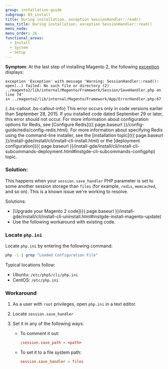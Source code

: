 ```yaml
---
group: installation-guide
subgroup: 03_install
title: During installation, exception SessionHandler::read()
menu_title: During installation, exception SessionHandler::read()
menu_node:
menu_order: 26
functional_areas:
  - Install
  - System
  - Setup
---
```


**Symptom**: At the last step of installing Magento 2, the following [exception](https://glossary.magento.com/exception) displays:

```temrinal
exception 'Exception' with message 'Warning: SessionHandler::read():
open(..) failed: No such file or directory (2) ../magento2/lib/internal/Magento/Framework/Session/SaveHandler.php on line 74'
in ../magento2/lib/internal/Magento/Framework/App/ErrorHandler.php:67
```

{:.bs-callout .bs-callout-info}
This error occurs only in code versions earlier than September 28, 2015. If you installed code dated September 29 or later, this error should not occur. For more information about configuration options for Redis, see [Configure Redis]({{ page.baseurl }}/config-guide/redis/config-redis.html). For more information about specifying Redis using the command-line installer, see the [installation topic]({{ page.baseurl }}/install-gde/install/cli/install-cli-install.html) or the [deployment configuration]({{ page.baseurl }}/install-gde/install/cli/install-cli-subcommands-deployment.html#instgde-cli-subcommands-configphp) topic.

### Solution:

This happens when your `session.save_handler` PHP parameter is set to some another session storage than `files` (for example, `redis`, `memcached`, and so on). This is a known issue we're working to resolve.

Solutions:

*  [Upgrade your Magento 2 code]({{ page.baseurl }}/install-gde/install/cli/install-cli-uninstall.html#instgde-install-magento-update)
*  Use the following workaround with existing code.

### Locate `php.ini`

Locate `php.ini` by entering the following command:

```bash
php -i | grep "Loaded Configuration File"
```

Typical locations follow:

*  Ubuntu: `/etc/php5/cli/php.ini`
*  CentOS: `/etc/php.ini`

### Workaround

1. As a user with `root` privileges, open `php.ini` in a text editor.
1. Locate `session.save_handler`
1. Set it in any of the following ways:

   *  To comment it out:

        ```conf
        ;session.save_path = <path>
        ```

   *  To set it to a file system path:

        ```conf
        session.save_handler = files
        ```
